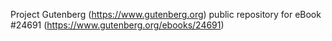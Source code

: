 Project Gutenberg (https://www.gutenberg.org) public repository for eBook #24691 (https://www.gutenberg.org/ebooks/24691)
